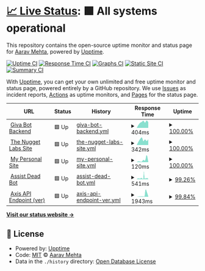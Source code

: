 # [📈 Live Status](https://AaravMehta59.github.io/web-monitor): <!--live status--> **🟩 All systems operational**

This repository contains the open-source uptime monitor and status page for [Aarav Mehta](https://itzaarav.netlify.app/), powered by [Upptime](https://github.com/upptime/upptime).

[![Uptime CI](https://github.com/AaravMehta59/web-monitor/workflows/Uptime%20CI/badge.svg)](https://github.com/AaravMehta59/web-monitor/actions?query=workflow%3A%22Uptime+CI%22)
[![Response Time CI](https://github.com/AaravMehta59/web-monitor/workflows/Response%20Time%20CI/badge.svg)](https://github.com/AaravMehta59/web-monitor/actions?query=workflow%3A%22Response+Time+CI%22)
[![Graphs CI](https://github.com/AaravMehta59/web-monitor/workflows/Graphs%20CI/badge.svg)](https://github.com/AaravMehta59/web-monitor/actions?query=workflow%3A%22Graphs+CI%22)
[![Static Site CI](https://github.com/AaravMehta59/web-monitor/workflows/Static%20Site%20CI/badge.svg)](https://github.com/AaravMehta59/web-monitor/actions?query=workflow%3A%22Static+Site+CI%22)
[![Summary CI](https://github.com/AaravMehta59/web-monitor/workflows/Summary%20CI/badge.svg)](https://github.com/AaravMehta59/web-monitor/actions?query=workflow%3A%22Summary+CI%22)

With [Upptime](https://upptime.js.org), you can get your own unlimited and free uptime monitor and status page, powered entirely by a GitHub repository. We use [Issues](https://github.com/AaravMehta59/web-monitor/issues) as incident reports, [Actions](https://github.com/AaravMehta59/web-monitor/actions) as uptime monitors, and [Pages](https://AaravMehta59.github.io/web-monitor) for the status page.

<!--start: status pages-->
<!-- This summary is generated by Upptime (https://github.com/upptime/upptime) -->
<!-- Do not edit this manually, your changes will be overwritten -->
<!-- prettier-ignore -->
| URL | Status | History | Response Time | Uptime |
| --- | ------ | ------- | ------------- | ------ |
| <img alt="" src="https://icons.duckduckgo.com/ip3/giva-bot.thenuggetlabs.repl.co.ico" height="13"> [Giva Bot Backend](https://giva-bot.thenuggetlabs.repl.co) | 🟩 Up | [giva-bot-backend.yml](https://github.com/AaravMehta59/web-monitor/commits/HEAD/history/giva-bot-backend.yml) | <details><summary><img alt="Response time graph" src="./graphs/giva-bot-backend/response-time-week.png" height="20"> 404ms</summary><br><a href="https://AaravMehta59.github.io/web-monitor/history/giva-bot-backend"><img alt="Response time 1371" src="https://img.shields.io/endpoint?url=https%3A%2F%2Fraw.githubusercontent.com%2FAaravMehta59%2Fweb-monitor%2FHEAD%2Fapi%2Fgiva-bot-backend%2Fresponse-time.json"></a><br><a href="https://AaravMehta59.github.io/web-monitor/history/giva-bot-backend"><img alt="24-hour response time 476" src="https://img.shields.io/endpoint?url=https%3A%2F%2Fraw.githubusercontent.com%2FAaravMehta59%2Fweb-monitor%2FHEAD%2Fapi%2Fgiva-bot-backend%2Fresponse-time-day.json"></a><br><a href="https://AaravMehta59.github.io/web-monitor/history/giva-bot-backend"><img alt="7-day response time 404" src="https://img.shields.io/endpoint?url=https%3A%2F%2Fraw.githubusercontent.com%2FAaravMehta59%2Fweb-monitor%2FHEAD%2Fapi%2Fgiva-bot-backend%2Fresponse-time-week.json"></a><br><a href="https://AaravMehta59.github.io/web-monitor/history/giva-bot-backend"><img alt="30-day response time 1371" src="https://img.shields.io/endpoint?url=https%3A%2F%2Fraw.githubusercontent.com%2FAaravMehta59%2Fweb-monitor%2FHEAD%2Fapi%2Fgiva-bot-backend%2Fresponse-time-month.json"></a><br><a href="https://AaravMehta59.github.io/web-monitor/history/giva-bot-backend"><img alt="1-year response time 1371" src="https://img.shields.io/endpoint?url=https%3A%2F%2Fraw.githubusercontent.com%2FAaravMehta59%2Fweb-monitor%2FHEAD%2Fapi%2Fgiva-bot-backend%2Fresponse-time-year.json"></a></details> | <details><summary><a href="https://AaravMehta59.github.io/web-monitor/history/giva-bot-backend">100.00%</a></summary><a href="https://AaravMehta59.github.io/web-monitor/history/giva-bot-backend"><img alt="All-time uptime 100.00%" src="https://img.shields.io/endpoint?url=https%3A%2F%2Fraw.githubusercontent.com%2FAaravMehta59%2Fweb-monitor%2FHEAD%2Fapi%2Fgiva-bot-backend%2Fuptime.json"></a><br><a href="https://AaravMehta59.github.io/web-monitor/history/giva-bot-backend"><img alt="24-hour uptime 100.00%" src="https://img.shields.io/endpoint?url=https%3A%2F%2Fraw.githubusercontent.com%2FAaravMehta59%2Fweb-monitor%2FHEAD%2Fapi%2Fgiva-bot-backend%2Fuptime-day.json"></a><br><a href="https://AaravMehta59.github.io/web-monitor/history/giva-bot-backend"><img alt="7-day uptime 100.00%" src="https://img.shields.io/endpoint?url=https%3A%2F%2Fraw.githubusercontent.com%2FAaravMehta59%2Fweb-monitor%2FHEAD%2Fapi%2Fgiva-bot-backend%2Fuptime-week.json"></a><br><a href="https://AaravMehta59.github.io/web-monitor/history/giva-bot-backend"><img alt="30-day uptime 100.00%" src="https://img.shields.io/endpoint?url=https%3A%2F%2Fraw.githubusercontent.com%2FAaravMehta59%2Fweb-monitor%2FHEAD%2Fapi%2Fgiva-bot-backend%2Fuptime-month.json"></a><br><a href="https://AaravMehta59.github.io/web-monitor/history/giva-bot-backend"><img alt="1-year uptime 100.00%" src="https://img.shields.io/endpoint?url=https%3A%2F%2Fraw.githubusercontent.com%2FAaravMehta59%2Fweb-monitor%2FHEAD%2Fapi%2Fgiva-bot-backend%2Fuptime-year.json"></a></details>
| <img alt="" src="https://icons.duckduckgo.com/ip3/thenuggetlabs.repl.co.ico" height="13"> [The Nugget Labs Site](https://thenuggetlabs.repl.co/) | 🟩 Up | [the-nugget-labs-site.yml](https://github.com/AaravMehta59/web-monitor/commits/HEAD/history/the-nugget-labs-site.yml) | <details><summary><img alt="Response time graph" src="./graphs/the-nugget-labs-site/response-time-week.png" height="20"> 342ms</summary><br><a href="https://AaravMehta59.github.io/web-monitor/history/the-nugget-labs-site"><img alt="Response time 374" src="https://img.shields.io/endpoint?url=https%3A%2F%2Fraw.githubusercontent.com%2FAaravMehta59%2Fweb-monitor%2FHEAD%2Fapi%2Fthe-nugget-labs-site%2Fresponse-time.json"></a><br><a href="https://AaravMehta59.github.io/web-monitor/history/the-nugget-labs-site"><img alt="24-hour response time 293" src="https://img.shields.io/endpoint?url=https%3A%2F%2Fraw.githubusercontent.com%2FAaravMehta59%2Fweb-monitor%2FHEAD%2Fapi%2Fthe-nugget-labs-site%2Fresponse-time-day.json"></a><br><a href="https://AaravMehta59.github.io/web-monitor/history/the-nugget-labs-site"><img alt="7-day response time 342" src="https://img.shields.io/endpoint?url=https%3A%2F%2Fraw.githubusercontent.com%2FAaravMehta59%2Fweb-monitor%2FHEAD%2Fapi%2Fthe-nugget-labs-site%2Fresponse-time-week.json"></a><br><a href="https://AaravMehta59.github.io/web-monitor/history/the-nugget-labs-site"><img alt="30-day response time 374" src="https://img.shields.io/endpoint?url=https%3A%2F%2Fraw.githubusercontent.com%2FAaravMehta59%2Fweb-monitor%2FHEAD%2Fapi%2Fthe-nugget-labs-site%2Fresponse-time-month.json"></a><br><a href="https://AaravMehta59.github.io/web-monitor/history/the-nugget-labs-site"><img alt="1-year response time 374" src="https://img.shields.io/endpoint?url=https%3A%2F%2Fraw.githubusercontent.com%2FAaravMehta59%2Fweb-monitor%2FHEAD%2Fapi%2Fthe-nugget-labs-site%2Fresponse-time-year.json"></a></details> | <details><summary><a href="https://AaravMehta59.github.io/web-monitor/history/the-nugget-labs-site">100.00%</a></summary><a href="https://AaravMehta59.github.io/web-monitor/history/the-nugget-labs-site"><img alt="All-time uptime 100.00%" src="https://img.shields.io/endpoint?url=https%3A%2F%2Fraw.githubusercontent.com%2FAaravMehta59%2Fweb-monitor%2FHEAD%2Fapi%2Fthe-nugget-labs-site%2Fuptime.json"></a><br><a href="https://AaravMehta59.github.io/web-monitor/history/the-nugget-labs-site"><img alt="24-hour uptime 100.00%" src="https://img.shields.io/endpoint?url=https%3A%2F%2Fraw.githubusercontent.com%2FAaravMehta59%2Fweb-monitor%2FHEAD%2Fapi%2Fthe-nugget-labs-site%2Fuptime-day.json"></a><br><a href="https://AaravMehta59.github.io/web-monitor/history/the-nugget-labs-site"><img alt="7-day uptime 100.00%" src="https://img.shields.io/endpoint?url=https%3A%2F%2Fraw.githubusercontent.com%2FAaravMehta59%2Fweb-monitor%2FHEAD%2Fapi%2Fthe-nugget-labs-site%2Fuptime-week.json"></a><br><a href="https://AaravMehta59.github.io/web-monitor/history/the-nugget-labs-site"><img alt="30-day uptime 100.00%" src="https://img.shields.io/endpoint?url=https%3A%2F%2Fraw.githubusercontent.com%2FAaravMehta59%2Fweb-monitor%2FHEAD%2Fapi%2Fthe-nugget-labs-site%2Fuptime-month.json"></a><br><a href="https://AaravMehta59.github.io/web-monitor/history/the-nugget-labs-site"><img alt="1-year uptime 100.00%" src="https://img.shields.io/endpoint?url=https%3A%2F%2Fraw.githubusercontent.com%2FAaravMehta59%2Fweb-monitor%2FHEAD%2Fapi%2Fthe-nugget-labs-site%2Fuptime-year.json"></a></details>
| <img alt="" src="https://icons.duckduckgo.com/ip3/itzaarav.netlify.app.ico" height="13"> [My Personal Site](https://itzaarav.netlify.app/) | 🟩 Up | [my-personal-site.yml](https://github.com/AaravMehta59/web-monitor/commits/HEAD/history/my-personal-site.yml) | <details><summary><img alt="Response time graph" src="./graphs/my-personal-site/response-time-week.png" height="20"> 120ms</summary><br><a href="https://AaravMehta59.github.io/web-monitor/history/my-personal-site"><img alt="Response time 174" src="https://img.shields.io/endpoint?url=https%3A%2F%2Fraw.githubusercontent.com%2FAaravMehta59%2Fweb-monitor%2FHEAD%2Fapi%2Fmy-personal-site%2Fresponse-time.json"></a><br><a href="https://AaravMehta59.github.io/web-monitor/history/my-personal-site"><img alt="24-hour response time 161" src="https://img.shields.io/endpoint?url=https%3A%2F%2Fraw.githubusercontent.com%2FAaravMehta59%2Fweb-monitor%2FHEAD%2Fapi%2Fmy-personal-site%2Fresponse-time-day.json"></a><br><a href="https://AaravMehta59.github.io/web-monitor/history/my-personal-site"><img alt="7-day response time 120" src="https://img.shields.io/endpoint?url=https%3A%2F%2Fraw.githubusercontent.com%2FAaravMehta59%2Fweb-monitor%2FHEAD%2Fapi%2Fmy-personal-site%2Fresponse-time-week.json"></a><br><a href="https://AaravMehta59.github.io/web-monitor/history/my-personal-site"><img alt="30-day response time 174" src="https://img.shields.io/endpoint?url=https%3A%2F%2Fraw.githubusercontent.com%2FAaravMehta59%2Fweb-monitor%2FHEAD%2Fapi%2Fmy-personal-site%2Fresponse-time-month.json"></a><br><a href="https://AaravMehta59.github.io/web-monitor/history/my-personal-site"><img alt="1-year response time 174" src="https://img.shields.io/endpoint?url=https%3A%2F%2Fraw.githubusercontent.com%2FAaravMehta59%2Fweb-monitor%2FHEAD%2Fapi%2Fmy-personal-site%2Fresponse-time-year.json"></a></details> | <details><summary><a href="https://AaravMehta59.github.io/web-monitor/history/my-personal-site">100.00%</a></summary><a href="https://AaravMehta59.github.io/web-monitor/history/my-personal-site"><img alt="All-time uptime 100.00%" src="https://img.shields.io/endpoint?url=https%3A%2F%2Fraw.githubusercontent.com%2FAaravMehta59%2Fweb-monitor%2FHEAD%2Fapi%2Fmy-personal-site%2Fuptime.json"></a><br><a href="https://AaravMehta59.github.io/web-monitor/history/my-personal-site"><img alt="24-hour uptime 100.00%" src="https://img.shields.io/endpoint?url=https%3A%2F%2Fraw.githubusercontent.com%2FAaravMehta59%2Fweb-monitor%2FHEAD%2Fapi%2Fmy-personal-site%2Fuptime-day.json"></a><br><a href="https://AaravMehta59.github.io/web-monitor/history/my-personal-site"><img alt="7-day uptime 100.00%" src="https://img.shields.io/endpoint?url=https%3A%2F%2Fraw.githubusercontent.com%2FAaravMehta59%2Fweb-monitor%2FHEAD%2Fapi%2Fmy-personal-site%2Fuptime-week.json"></a><br><a href="https://AaravMehta59.github.io/web-monitor/history/my-personal-site"><img alt="30-day uptime 100.00%" src="https://img.shields.io/endpoint?url=https%3A%2F%2Fraw.githubusercontent.com%2FAaravMehta59%2Fweb-monitor%2FHEAD%2Fapi%2Fmy-personal-site%2Fuptime-month.json"></a><br><a href="https://AaravMehta59.github.io/web-monitor/history/my-personal-site"><img alt="1-year uptime 100.00%" src="https://img.shields.io/endpoint?url=https%3A%2F%2Fraw.githubusercontent.com%2FAaravMehta59%2Fweb-monitor%2FHEAD%2Fapi%2Fmy-personal-site%2Fuptime-year.json"></a></details>
| <img alt="" src="https://icons.duckduckgo.com/ip3/axrxvs-assistant.thenuggetlabs.repl.co.ico" height="13"> [Assist Dead Bot](https://axrxvs-assistant.thenuggetlabs.repl.co) | 🟩 Up | [assist-dead-bot.yml](https://github.com/AaravMehta59/web-monitor/commits/HEAD/history/assist-dead-bot.yml) | <details><summary><img alt="Response time graph" src="./graphs/assist-dead-bot/response-time-week.png" height="20"> 541ms</summary><br><a href="https://AaravMehta59.github.io/web-monitor/history/assist-dead-bot"><img alt="Response time 477" src="https://img.shields.io/endpoint?url=https%3A%2F%2Fraw.githubusercontent.com%2FAaravMehta59%2Fweb-monitor%2FHEAD%2Fapi%2Fassist-dead-bot%2Fresponse-time.json"></a><br><a href="https://AaravMehta59.github.io/web-monitor/history/assist-dead-bot"><img alt="24-hour response time 260" src="https://img.shields.io/endpoint?url=https%3A%2F%2Fraw.githubusercontent.com%2FAaravMehta59%2Fweb-monitor%2FHEAD%2Fapi%2Fassist-dead-bot%2Fresponse-time-day.json"></a><br><a href="https://AaravMehta59.github.io/web-monitor/history/assist-dead-bot"><img alt="7-day response time 541" src="https://img.shields.io/endpoint?url=https%3A%2F%2Fraw.githubusercontent.com%2FAaravMehta59%2Fweb-monitor%2FHEAD%2Fapi%2Fassist-dead-bot%2Fresponse-time-week.json"></a><br><a href="https://AaravMehta59.github.io/web-monitor/history/assist-dead-bot"><img alt="30-day response time 477" src="https://img.shields.io/endpoint?url=https%3A%2F%2Fraw.githubusercontent.com%2FAaravMehta59%2Fweb-monitor%2FHEAD%2Fapi%2Fassist-dead-bot%2Fresponse-time-month.json"></a><br><a href="https://AaravMehta59.github.io/web-monitor/history/assist-dead-bot"><img alt="1-year response time 477" src="https://img.shields.io/endpoint?url=https%3A%2F%2Fraw.githubusercontent.com%2FAaravMehta59%2Fweb-monitor%2FHEAD%2Fapi%2Fassist-dead-bot%2Fresponse-time-year.json"></a></details> | <details><summary><a href="https://AaravMehta59.github.io/web-monitor/history/assist-dead-bot">99.26%</a></summary><a href="https://AaravMehta59.github.io/web-monitor/history/assist-dead-bot"><img alt="All-time uptime 98.93%" src="https://img.shields.io/endpoint?url=https%3A%2F%2Fraw.githubusercontent.com%2FAaravMehta59%2Fweb-monitor%2FHEAD%2Fapi%2Fassist-dead-bot%2Fuptime.json"></a><br><a href="https://AaravMehta59.github.io/web-monitor/history/assist-dead-bot"><img alt="24-hour uptime 100.00%" src="https://img.shields.io/endpoint?url=https%3A%2F%2Fraw.githubusercontent.com%2FAaravMehta59%2Fweb-monitor%2FHEAD%2Fapi%2Fassist-dead-bot%2Fuptime-day.json"></a><br><a href="https://AaravMehta59.github.io/web-monitor/history/assist-dead-bot"><img alt="7-day uptime 99.26%" src="https://img.shields.io/endpoint?url=https%3A%2F%2Fraw.githubusercontent.com%2FAaravMehta59%2Fweb-monitor%2FHEAD%2Fapi%2Fassist-dead-bot%2Fuptime-week.json"></a><br><a href="https://AaravMehta59.github.io/web-monitor/history/assist-dead-bot"><img alt="30-day uptime 98.93%" src="https://img.shields.io/endpoint?url=https%3A%2F%2Fraw.githubusercontent.com%2FAaravMehta59%2Fweb-monitor%2FHEAD%2Fapi%2Fassist-dead-bot%2Fuptime-month.json"></a><br><a href="https://AaravMehta59.github.io/web-monitor/history/assist-dead-bot"><img alt="1-year uptime 98.93%" src="https://img.shields.io/endpoint?url=https%3A%2F%2Fraw.githubusercontent.com%2FAaravMehta59%2Fweb-monitor%2FHEAD%2Fapi%2Fassist-dead-bot%2Fuptime-year.json"></a></details>
| <img alt="" src="https://icons.duckduckgo.com/ip3/api.thenuggetlabs.repl.co.ico" height="13"> [Axis API Endpoint (ver)](https://api.thenuggetlabs.repl.co/version) | 🟩 Up | [axis-api-endpoint-ver.yml](https://github.com/AaravMehta59/web-monitor/commits/HEAD/history/axis-api-endpoint-ver.yml) | <details><summary><img alt="Response time graph" src="./graphs/axis-api-endpoint-ver/response-time-week.png" height="20"> 1943ms</summary><br><a href="https://AaravMehta59.github.io/web-monitor/history/axis-api-endpoint-ver"><img alt="Response time 1336" src="https://img.shields.io/endpoint?url=https%3A%2F%2Fraw.githubusercontent.com%2FAaravMehta59%2Fweb-monitor%2FHEAD%2Fapi%2Faxis-api-endpoint-ver%2Fresponse-time.json"></a><br><a href="https://AaravMehta59.github.io/web-monitor/history/axis-api-endpoint-ver"><img alt="24-hour response time 482" src="https://img.shields.io/endpoint?url=https%3A%2F%2Fraw.githubusercontent.com%2FAaravMehta59%2Fweb-monitor%2FHEAD%2Fapi%2Faxis-api-endpoint-ver%2Fresponse-time-day.json"></a><br><a href="https://AaravMehta59.github.io/web-monitor/history/axis-api-endpoint-ver"><img alt="7-day response time 1943" src="https://img.shields.io/endpoint?url=https%3A%2F%2Fraw.githubusercontent.com%2FAaravMehta59%2Fweb-monitor%2FHEAD%2Fapi%2Faxis-api-endpoint-ver%2Fresponse-time-week.json"></a><br><a href="https://AaravMehta59.github.io/web-monitor/history/axis-api-endpoint-ver"><img alt="30-day response time 1336" src="https://img.shields.io/endpoint?url=https%3A%2F%2Fraw.githubusercontent.com%2FAaravMehta59%2Fweb-monitor%2FHEAD%2Fapi%2Faxis-api-endpoint-ver%2Fresponse-time-month.json"></a><br><a href="https://AaravMehta59.github.io/web-monitor/history/axis-api-endpoint-ver"><img alt="1-year response time 1336" src="https://img.shields.io/endpoint?url=https%3A%2F%2Fraw.githubusercontent.com%2FAaravMehta59%2Fweb-monitor%2FHEAD%2Fapi%2Faxis-api-endpoint-ver%2Fresponse-time-year.json"></a></details> | <details><summary><a href="https://AaravMehta59.github.io/web-monitor/history/axis-api-endpoint-ver">99.84%</a></summary><a href="https://AaravMehta59.github.io/web-monitor/history/axis-api-endpoint-ver"><img alt="All-time uptime 99.89%" src="https://img.shields.io/endpoint?url=https%3A%2F%2Fraw.githubusercontent.com%2FAaravMehta59%2Fweb-monitor%2FHEAD%2Fapi%2Faxis-api-endpoint-ver%2Fuptime.json"></a><br><a href="https://AaravMehta59.github.io/web-monitor/history/axis-api-endpoint-ver"><img alt="24-hour uptime 100.00%" src="https://img.shields.io/endpoint?url=https%3A%2F%2Fraw.githubusercontent.com%2FAaravMehta59%2Fweb-monitor%2FHEAD%2Fapi%2Faxis-api-endpoint-ver%2Fuptime-day.json"></a><br><a href="https://AaravMehta59.github.io/web-monitor/history/axis-api-endpoint-ver"><img alt="7-day uptime 99.84%" src="https://img.shields.io/endpoint?url=https%3A%2F%2Fraw.githubusercontent.com%2FAaravMehta59%2Fweb-monitor%2FHEAD%2Fapi%2Faxis-api-endpoint-ver%2Fuptime-week.json"></a><br><a href="https://AaravMehta59.github.io/web-monitor/history/axis-api-endpoint-ver"><img alt="30-day uptime 99.89%" src="https://img.shields.io/endpoint?url=https%3A%2F%2Fraw.githubusercontent.com%2FAaravMehta59%2Fweb-monitor%2FHEAD%2Fapi%2Faxis-api-endpoint-ver%2Fuptime-month.json"></a><br><a href="https://AaravMehta59.github.io/web-monitor/history/axis-api-endpoint-ver"><img alt="1-year uptime 99.89%" src="https://img.shields.io/endpoint?url=https%3A%2F%2Fraw.githubusercontent.com%2FAaravMehta59%2Fweb-monitor%2FHEAD%2Fapi%2Faxis-api-endpoint-ver%2Fuptime-year.json"></a></details>

<!--end: status pages-->

[**Visit our status website →**](https://AaravMehta59.github.io/web-monitor)

## 📄 License

- Powered by: [Upptime](https://github.com/upptime/upptime)
- Code: [MIT](./LICENSE) © [Aarav Mehta](https://itzaarav.netlify.app/)
- Data in the `./history` directory: [Open Database License](https://opendatacommons.org/licenses/odbl/1-0/)
